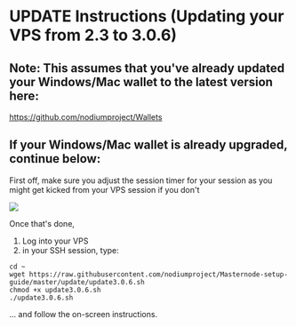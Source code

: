 # UPDATE Instructions (Updating your VPS from 2.3 to 3.0.6)

## Note: This assumes that you've already updated your Windows/Mac wallet to the latest version here:

https://github.com/nodiumproject/Wallets


## If your Windows/Mac wallet is already upgraded, continue below:

First off, make sure you adjust the session timer for your session as you might get kicked from your VPS session if you don't

![](https://github.com/zaemliss/installers/blob/master/timeout.png)

Once that's done,

1. Log into your VPS
2. in your SSH session, type:

```
cd ~
wget https://raw.githubusercontent.com/nodiumproject/Masternode-setup-guide/master/update/update3.0.6.sh
chmod +x update3.0.6.sh
./update3.0.6.sh
```

... and follow the on-screen instructions.

